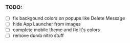 ### TODO:
- [ ] fix backgound colors on popups like Delete Message
- [ ] hide App Launcher from images
- [ ] complete mobile theme and fix it's colors
- [ ] remove dumb nitro stuff
